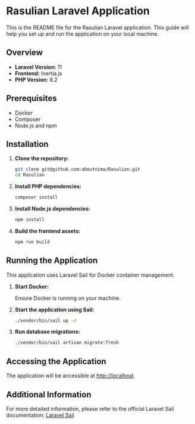 # Rasulian Laravel Application

This is the README file for the Rasulian Laravel application. This guide will help you set up and run the application on your local machine.

## Overview

- **Laravel Version:** 11
- **Frontend:** Inertia.js
- **PHP Version:** 8.2

## Prerequisites

- Docker
- Composer
- Node.js and npm

## Installation

1. **Clone the repository:**

    ```sh
    git clone git@github.com:aboutnima/Rasulian.git
    cd Rasulian
    ```

2. **Install PHP dependencies:**

    ```sh
    composer install
    ```

3. **Install Node.js dependencies:**

    ```sh
    npm install
    ```

4. **Build the frontend assets:**

    ```sh
    npm run build
    ```

## Running the Application

This application uses Laravel Sail for Docker container management.

1. **Start Docker:**

   Ensure Docker is running on your machine.

2. **Start the application using Sail:**

    ```sh
    ./vendor/bin/sail up -d
    ```

3. **Run database migrations:**

    ```sh
    ./vendor/bin/sail artisan migrate:fresh
    ```

## Accessing the Application

The application will be accessible at [http://localhost](http://localhost).

## Additional Information

For more detailed information, please refer to the official Laravel Sail documentation: [Laravel Sail](https://laravel.com/docs/11.x/sail)
